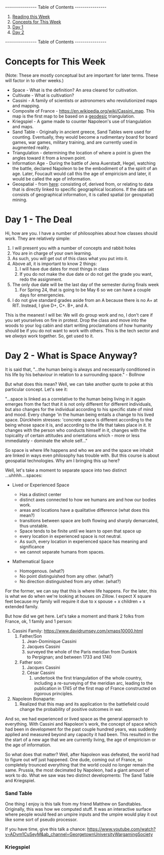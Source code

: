 ---------------- Table of Contents ---------------- 

1. [Reading this Week](#reading)
2. [Concepts for This Week](#thisweek)
3. [Day 1](#day1)
4.  [Day 2](#day2)

---------------- Table of Contents ---------------- 

# <a id = "today"></a>Concepts for This Week 
(Note: These are mostly conceptual but are important for later terms. These will factor in to other weeks.)

* Space - What is the definition? An area cleared for cultivation. 
* Cultivate - What is cultivation?
* Cassini - A family of scientists or astronomers who revolutionized maps and mapping. 
* Composite of France - https://en.wikipedia.org/wiki/Cassini_map. This map is the first map to be based on a [geodesic](https://en.wikipedia.org/wiki/Geodesic "Geodesic") triangulation.
* Kriegspiel - A game made to counter Napoleon's use of triangulation and maps.
* Sand Table - Originally in ancient greece, Sand Tables were used for counting. Eventually, they would become a rudimentary board for board games, war games, military training, and are currently used in augmented reality.
* Triangulation - determining the location of where a point is given the angles toward it from a known point.
* Information Age - During the battle of Jena Auerstadt, Hegel, watching the battle, declared Napoleon to be the embodiment of a the spirit of an age. Later, Foucault would call this the age of empiricism and later, it would be called the age of information.
* Geospatial - from [here](https://www.merriam-webster.com/dictionary/geospatial#:~:text=%3A%20consisting%20of%2C%20derived%20from%2C,spatial%20(or%20geospatial)%20mining.): consisting of, derived from, or relating to data that is directly linked to specific geographical locations. If the data set consists of geographical information, it is called spatial (or geospatial) mining.
# <a id = "day1"></a>Day 1 - The Deal
Hi, how are you. 
I have a number of philosophies about how classes should work. They are relatively simple: 
1. I will present you with a number of concepts and rabbit holes
2. You are in charge of your own learning.
3. As such, you will get out of this class what you put into it. 
4. Above all, it is important to know 2 things: 
	1. I will have due dates for most things in class 
	2. If you do not make the due date or do not get the grade you want, redo the assignment. 
5. The only due date will be the last day of the semester during finals week 
	1. For Spring 24, that is going to be May 6 so we can have a couple days for emergencies.
6. I do not give standard grades aside from an A because there is no A+ at RIT. Instead, I give D+, C+. B+, and A. 

This is the meanest I will be: 
	We will do group work and no, I don't care if you set yourselves on fire in protest. Drop the class and move into the woods to your log cabin and start writing proclamations of how humanity should be if you do not want to work with others. This is the tech sector and we *always* work together. So, get used to it. 
# <a id = "day2"></a>Day 2 - What is Space Anyway?
It is said that, "...the human being is always and necessarily conditioned in his life by his behaviour in relation to a surrounding space." - Bollnow

But what does this mean? Well, we can take another quote to poke at this particular concept. Let's see it: 

"...space is linked as a correlative to the human being living in it again emerges from the fact that it is not only different for different individuals, but also changes for the individual according to his specific state of mind and mood. Every change 'in the human being entails a change to his lived space. Dürckheim stresses: 'concrete space is different according to the being whose space it is, and according to the life that takes place in it. It changes with the person who conducts himself in it, changes with the topicality of certain attitudes and orientations which - more or less immediately - dominate the whole self..."

So space is where life happens and who we are and the space we inhabit are linked in ways even philosophy has trouble with. But this course is about geospatial technologies. Why am I bringing this up here?

Well, let's take a moment to separate space into two distinct ...uhhhh....spaces: 

* Lived or Experienced Space 
	* Has a distinct center
	* distinct axes connected to how we humans are and how our bodies work.
	* areas and locations have a qualitative difference (what does this mean?)
	* transitions between space are both flowing and sharply demarcated, thus unstable.
	* Space tends to be finite until we learn to open that space up
	* every location in experienced space is not neutral.
	* As such, every location in experienced space has meaning and significance
	* we cannot separate humans from spaces.

* Mathematical Space
	* Homogenous. (what?)
	* No point distinguished from any other. (what?)
	* No direction distinguished from any other. (what?)

For the former, we can say that this is where life happens. For the later, this is what we do when we're looking at houses on Zillow. I expect X square feet because my family will require it due to x spouse + x children + x extended family. 

But how did we get here. Let's take a moment and thank 2 folks from France, ok, 1 family and 1 person: 
1. Cassini Family: https://www.davidrumsey.com/xmaps10000.html
	1. Father/Son
		1. Jean-Dominique Cassini 
		2. Jacques Cassini 
		3. surveyed the whole of the Paris meridian from Dunkirk to Perpignan; and between 1733 and 1740 
	2. Father son: 
		1. Jacques Cassini
		2. César Cassini 
			1. undertook the first triangulation of the whole country, including a re-surveying of the meridian arc, leading to the publication in 1745 of the first map of France constructed on rigorous principles.
2. Napoleon Bonaparte: 
	1. Realized that this map and its application to the battlefield could change the probability of positive outcomes in war.

And so, we had experienced or lived space as the general approach to everything. With Cassini and Napoleon's work, the concept of space which had been in development for the past couple hundred years, was suddenly applied and measured beyond any capacity it had been. This resulted in the the start of a new age that we are currently living, the age of empiricism or the age of information.

So what does that matter? Well, after Napoleon was defeated, the world had to figure out wtf just happened. One dude, coming out of France, so completely trounced everything that the world could no longer remain the same. Prussia, the most decimated by Napoleon, had a giant amount of work to do. What we saw was two distinct developments: The Sand Table and Kriegspiel.
### Sand Table
One thing I enjoy is this talk from my friend Matthew on Sandtables. Originally, this was how we computed stuff. It was an interactive surface where people would feed an umpire inputs and the umpire would play it out like some sort of pseudo processor. 

If you have time, give this talk a chance: https://www.youtube.com/watch?v=ADvm1CuSeyM&ab_channel=GeorgetownUniversityWargamingSociety

### Kriegspiel


  